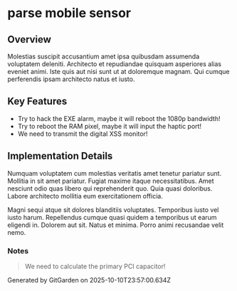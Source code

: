 # parse mobile sensor

## Overview
Molestias suscipit accusantium amet ipsa quibusdam assumenda voluptatem deleniti. Architecto et repudiandae quisquam asperiores alias eveniet animi. Iste quis aut nisi sunt ut at doloremque magnam. Qui cumque perferendis ipsam architecto natus et iusto.

## Key Features
- Try to hack the EXE alarm, maybe it will reboot the 1080p bandwidth!
- Try to reboot the RAM pixel, maybe it will input the haptic port!
- We need to transmit the digital XSS monitor!

## Implementation Details
Numquam voluptatem cum molestias veritatis amet tenetur pariatur sunt. Mollitia in sit amet pariatur. Fugiat maxime itaque necessitatibus. Amet nesciunt odio quas libero qui reprehenderit quo. Quia quasi doloribus. Labore architecto mollitia eum exercitationem officia.
 Magni sequi atque sit dolores blanditiis voluptates. Temporibus iusto vel iusto harum. Repellendus cumque quasi quidem a temporibus ut earum eligendi in. Dolorem aut sit. Natus et minima. Porro animi recusandae velit nemo.

### Notes
> We need to calculate the primary PCI capacitor!

Generated by GitGarden on 2025-10-10T23:57:00.634Z